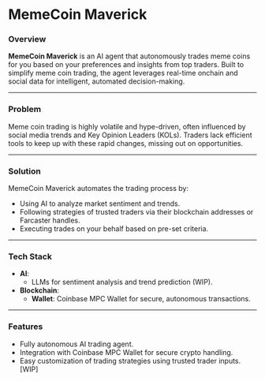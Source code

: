 # MemeCoin Maverick

### **Overview**
**MemeCoin Maverick** is an AI agent that autonomously trades meme coins for you based on your preferences and insights from top traders. Built to simplify meme coin trading, the agent leverages real-time onchain and social data for intelligent, automated decision-making.

---

### **Problem**
Meme coin trading is highly volatile and hype-driven, often influenced by social media trends and Key Opinion Leaders (KOLs). Traders lack efficient tools to keep up with these rapid changes, missing out on opportunities.

---

### **Solution**
MemeCoin Maverick automates the trading process by:
- Using AI to analyze market sentiment and trends.
- Following strategies of trusted traders via their blockchain addresses or Farcaster handles.
- Executing trades on your behalf based on pre-set criteria.

---

### **Tech Stack**
- **AI**:  
  - LLMs for sentiment analysis and trend prediction (WIP). 
- **Blockchain**:  
  - **Wallet**: Coinbase MPC Wallet for secure, autonomous transactions.

---

### **Features**
- Fully autonomous AI trading agent.
- Integration with Coinbase MPC Wallet for secure crypto handling.
- Easy customization of trading strategies using trusted trader inputs. [WIP]
